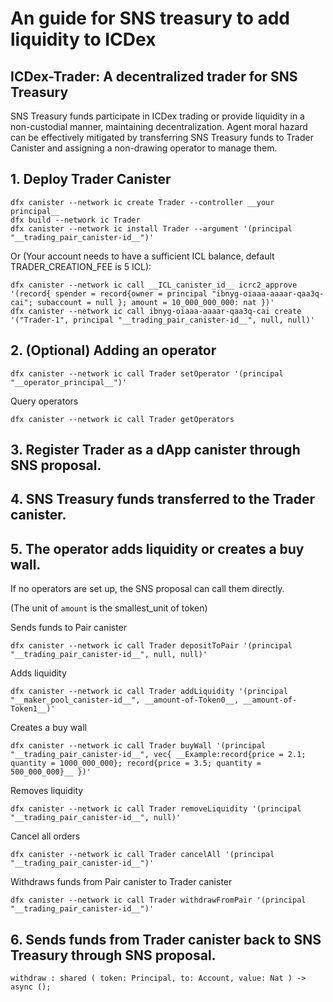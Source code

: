 # An guide for SNS treasury to add liquidity to ICDex

## ICDex-Trader: A decentralized trader for SNS Treasury

SNS Treasury funds participate in ICDex trading or provide liquidity in a non-custodial manner, maintaining decentralization. Agent moral hazard can be effectively mitigated by transferring SNS Treasury funds to Trader Canister and assigning a non-drawing operator to manage them. 

## 1. Deploy Trader Canister

```
dfx canister --network ic create Trader --controller __your principal__
dfx build --network ic Trader
dfx canister --network ic install Trader --argument '(principal "__trading_pair_canister-id__")'
```
Or (Your account needs to have a sufficient ICL balance, default TRADER_CREATION_FEE is 5 ICL): 
```
dfx canister --network ic call __ICL_canister_id__ icrc2_approve '(record{ spender = record{owner = principal "ibnyg-oiaaa-aaaar-qaa3q-cai"; subaccount = null }; amount = 10_000_000_000: nat })'
dfx canister --network ic call ibnyg-oiaaa-aaaar-qaa3q-cai create '("Trader-1", principal "__trading_pair_canister-id__", null, null)'
```

## 2. (Optional) Adding an operator
```
dfx canister --network ic call Trader setOperator '(principal "__operator_principal__")'
```
Query operators
```
dfx canister --network ic call Trader getOperators
```

## 3. Register Trader as a dApp canister through SNS proposal.

## 4. SNS Treasury funds transferred to the Trader canister.

## 5. The operator adds liquidity or creates a buy wall.

If no operators are set up, the SNS proposal can call them directly.

(The unit of `amount` is the smallest_unit of token)

Sends funds to Pair canister
```
dfx canister --network ic call Trader depositToPair '(principal "__trading_pair_canister-id__", null, null)'
```
Adds liquidity
```
dfx canister --network ic call Trader addLiquidity '(principal "__maker_pool_canister-id__", __amount-of-Token0__, __amount-of-Token1__)'
```
Creates a buy wall
```
dfx canister --network ic call Trader buyWall '(principal "__trading_pair_canister-id__", vec{ __Example:record{price = 2.1; quantity = 1000_000_000}; record{price = 3.5; quantity = 500_000_000}__ })'
```

Removes liquidity
```
dfx canister --network ic call Trader removeLiquidity '(principal "__trading_pair_canister-id__", null)'
```

Cancel all orders
```
dfx canister --network ic call Trader cancelAll '(principal "__trading_pair_canister-id__")'
```

Withdraws funds from Pair canister to Trader canister
```
dfx canister --network ic call Trader withdrawFromPair '(principal "__trading_pair_canister-id__")'
```

## 6. Sends funds from Trader canister back to SNS Treasury through SNS proposal.
```
withdraw : shared ( token: Principal, to: Account, value: Nat ) -> async ();
```
